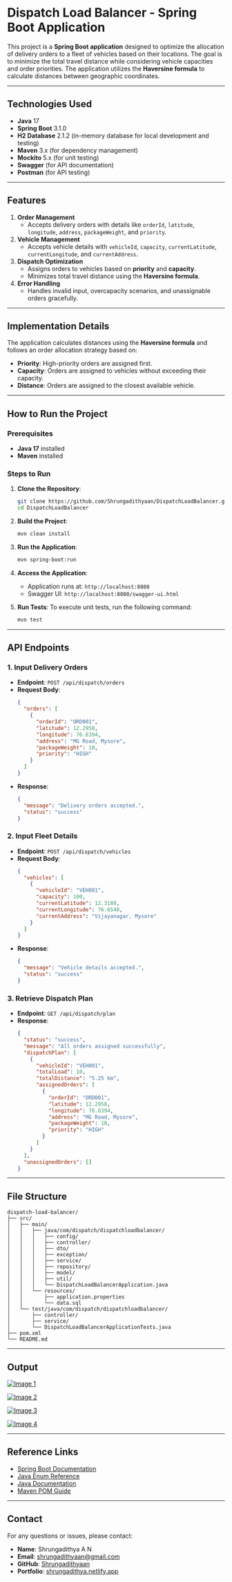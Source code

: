 # Dispatch Load Balancer - Spring Boot Application



This project is a **Spring Boot application** designed to optimize the allocation of delivery orders to a fleet of vehicles based on their locations. The goal is to minimize the total travel distance while considering vehicle capacities and order priorities. The application utilizes the **Haversine formula** to calculate distances between geographic coordinates.

---

## **Technologies Used**
- **Java** 17
- **Spring Boot** 3.1.0
- **H2 Database** 2.1.2 (in-memory database for local development and testing)
- **Maven** 3.x (for dependency management)
- **Mockito** 5.x (for unit testing)
- **Swagger** (for API documentation)
- **Postman** (for API testing)

---

## **Features**
1. **Order Management**
   - Accepts delivery orders with details like `orderId`, `latitude`, `longitude`, `address`, `packageWeight`, and `priority`.
2. **Vehicle Management**
   - Accepts vehicle details with `vehicleId`, `capacity`, `currentLatitude`, `currentLongitude`, and `currentAddress`.
3. **Dispatch Optimization**
   - Assigns orders to vehicles based on **priority** and **capacity**.
   - Minimizes total travel distance using the **Haversine formula**.
4. **Error Handling**
   - Handles invalid input, overcapacity scenarios, and unassignable orders gracefully.

---

## **Implementation Details**

The application calculates distances using the **Haversine formula** and follows an order allocation strategy based on:
- **Priority**: High-priority orders are assigned first.
- **Capacity**: Orders are assigned to vehicles without exceeding their capacity.
- **Distance**: Orders are assigned to the closest available vehicle.

---

## **How to Run the Project**

### **Prerequisites**
- **Java 17** installed
- **Maven** installed

### **Steps to Run**
1. **Clone the Repository**:
   ```bash
   git clone https://github.com/Shrungadithyaan/DispatchLoadBalancer.git
   cd DispatchLoadBalancer
   ```

2. **Build the Project**:
   ```bash
   mvn clean install
   ```

3. **Run the Application**:
   ```bash
   mvn spring-boot:run
   ```

4. **Access the Application**:
   - Application runs at: `http://localhost:8080`
   - Swagger UI: `http://localhost:8080/swagger-ui.html`

5. **Run Tests**:
   To execute unit tests, run the following command:
   
   ```bash
   mvn test
   ```
---

## **API Endpoints**

### **1. Input Delivery Orders**
- **Endpoint**: `POST /api/dispatch/orders`
- **Request Body**:
  ```json
  {
    "orders": [
      {
        "orderId": "ORD001",
        "latitude": 12.2958,
        "longitude": 76.6394,
        "address": "MG Road, Mysore",
        "packageWeight": 10,
        "priority": "HIGH"
      }
    ]
  }
  ```
- **Response**:
  ```json
  {
    "message": "Delivery orders accepted.",
    "status": "success"
  }
  ```

### **2. Input Fleet Details**
- **Endpoint**: `POST /api/dispatch/vehicles`
- **Request Body**:
  ```json
  {
    "vehicles": [
      {
        "vehicleId": "VEH001",
        "capacity": 100,
        "currentLatitude": 12.3180,
        "currentLongitude": 76.6548,
        "currentAddress": "Vijayanagar, Mysore"
      }
    ]
  }
  ```
- **Response**:
  ```json
  {
    "message": "Vehicle details accepted.",
    "status": "success"
  }
  ```

### **3. Retrieve Dispatch Plan**
- **Endpoint**: `GET /api/dispatch/plan`
- **Response**:
  ```json
  {
    "status": "success",
    "message": "All orders assigned successfully",
    "dispatchPlan": [
      {
        "vehicleId": "VEH001",
        "totalLoad": 10,
        "totalDistance": "5.25 km",
        "assignedOrders": [
          {
            "orderId": "ORD001",
            "latitude": 12.2958,
            "longitude": 76.6394,
            "address": "MG Road, Mysore",
            "packageWeight": 10,
            "priority": "HIGH"
          }
        ]
      }
    ],
    "unassignedOrders": []
  }
  ```

---

## **File Structure**
```
dispatch-load-balancer/
├── src/
│   ├── main/
│   │   ├── java/com/dispatch/dispatchloadbalancer/
│   │   │   ├── config/
│   │   │   ├── controller/
│   │   │   ├── dto/
│   │   │   ├── exception/
│   │   │   ├── service/
│   │   │   ├── repository/
│   │   │   ├── model/
│   │   │   ├── util/
│   │   │   └── DispatchLoadBalancerApplication.java
│   │   └── resources/
│   │       ├── application.properties
│   │       └── data.sql
│   └── test/java/com/dispatch/dispatchloadbalancer/
│       ├── controller/
│       ├── service/
│       └── DispatchLoadBalancerApplicationTests.java
├── pom.xml
└── README.md
```



---

## **Output**


[![Image 1](https://github.com/Shrungadithyaan/DispatchLoadBalancer/blob/main/output_IMG/1c.png?raw=true)](https://github.com/Shrungadithyaan/DispatchLoadBalancer/blob/main/output_IMG/1c.png?raw=true)

[![Image 2](https://github.com/Shrungadithyaan/DispatchLoadBalancer/blob/main/output_IMG/2c.png?raw=true)](https://github.com/Shrungadithyaan/DispatchLoadBalancer/blob/main/output_IMG/2c.png?raw=true)

[![Image 3](https://github.com/Shrungadithyaan/DispatchLoadBalancer/blob/main/output_IMG/3c.png?raw=true)](https://github.com/Shrungadithyaan/DispatchLoadBalancer/blob/main/output_IMG/3c.png?raw=true)

[![Image 4](https://github.com/Shrungadithyaan/DispatchLoadBalancer/blob/main/output_IMG/5c.png?raw=true)](https://github.com/Shrungadithyaan/DispatchLoadBalancer/blob/main/output_IMG/5c.png?raw=true)

---

## **Reference Links**
- [Spring Boot Documentation](https://docs.spring.io/spring-boot/index.html)
- [Java Enum Reference](https://www.w3schools.com/java/ref_keyword_enum.asp)
- [Java Documentation](https://www.tutorialspoint.com/java/java_documentation.htm)
- [Maven POM Guide](https://maven.apache.org/pom.html)

---

## **Contact**
For any questions or issues, please contact:

- **Name**: Shrungadithya A N
- **Email**: shrungadithyaan@gmail.com
- **GitHub**: [Shrungadithyaan](https://github.com/Shrungadithyaan)
- **Portfolio**: [shrungadithya.netlify.app](https://shrungadithya.netlify.app/)
